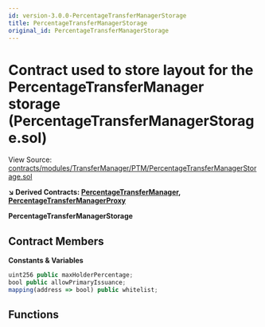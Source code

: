 ```yaml
---
id: version-3.0.0-PercentageTransferManagerStorage
title: PercentageTransferManagerStorage
original_id: PercentageTransferManagerStorage
---
```


# Contract used to store layout for the PercentageTransferManager storage (PercentageTransferManagerStorage.sol)

View Source: [contracts/modules/TransferManager/PTM/PercentageTransferManagerStorage.sol](../../../contracts/modules/TransferManager/PTM/PercentageTransferManagerStorage.sol)

**↘ Derived Contracts: [PercentageTransferManager](PercentageTransferManager.md), [PercentageTransferManagerProxy](PercentageTransferManagerProxy.md)**

**PercentageTransferManagerStorage**

## Contract Members
**Constants & Variables**

```js
uint256 public maxHolderPercentage;
bool public allowPrimaryIssuance;
mapping(address => bool) public whitelist;

```

## Functions

